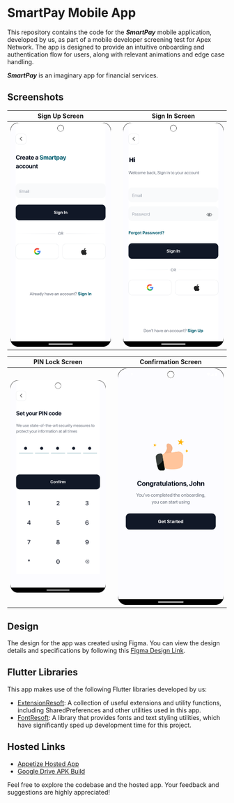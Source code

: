 # SmartPay Mobile App

This repository contains the code for the **_SmartPay_** mobile application, 
developed by us, as part of a mobile developer screening test for Apex Network. 
The app is designed to provide an intuitive onboarding and authentication flow for users, 
along with relevant animations and edge case handling.

**_SmartPay_** is an imaginary app for financial services.

## Screenshots

| Sign Up Screen                                                                                                       |           | Sign In Screen                                                                                                       |
|----------------------------------------------------------------------------------------------------------------------|-----------|----------------------------------------------------------------------------------------------------------------------|
| ![Sign Up Screen](https://github.com/kenresoft/smart_pay_mobile/blob/master/screenshots/sign_up_screen.png?raw=true) |           | ![Sign In Screen](https://github.com/kenresoft/smart_pay_mobile/blob/master/screenshots/sign_in_screen.png?raw=true) |

| PIN Lock Screen                                                                                                   |           | Confirmation Screen                                                                                                            |
|-------------------------------------------------------------------------------------------------------------------|-----------|--------------------------------------------------------------------------------------------------------------------------------|
| ![PIN Lock Screen](https://github.com/kenresoft/smart_pay_mobile/blob/master/screenshots/pin_screen.png?raw=true) |           | ![Confirmation Screen](https://github.com/kenresoft/smart_pay_mobile/blob/master/screenshots/confirmation_screen.png?raw=true) |


## Design

The design for the app was created using Figma. You can view the design details and specifications by following this [Figma Design Link](https://www.figma.com/file/1B4YlbWN5iqdKrPQE4ycaK/Smart-pay).

## Flutter Libraries

This app makes use of the following Flutter libraries developed by us:

- [ExtensionResoft](https://pub.dev/packages/extensionresoft): A collection of useful extensions and utility functions, including SharedPreferences and other utilities used in this app.
- [FontResoft](https://pub.dev/packages/fontresoft): A library that provides fonts and text styling utilities, which have significantly sped up development time for this project.

## Hosted Links

- [Appetize Hosted App](https://appetize.io/app/qk6zisrpwk35lq56i2cbqxcij4)
- [Google Drive APK Build](https://drive.google.com/file/d/1uoo3QHAer89FIX9ujevC0_MkK1xH-nqc/view)

Feel free to explore the codebase and the hosted app. Your feedback and suggestions are highly appreciated!
